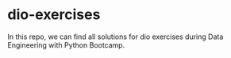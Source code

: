 # dio-exercises
In this repo, we can find all solutions for dio exercises during Data Engineering with Python Bootcamp.

